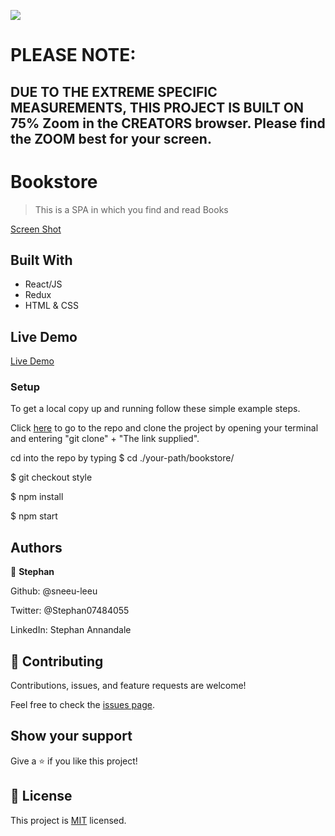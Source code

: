 ![](https://img.shields.io/badge/Microverse-blueviolet)

# PLEASE NOTE:
## DUE TO THE EXTREME SPECIFIC MEASUREMENTS, THIS PROJECT IS BUILT ON 75% Zoom in the CREATORS browser. Please find the ZOOM best for your screen.

# Bookstore

> This is a SPA in which you find and read Books

[Screen Shot](./img/grab.png)

## Built With

- React/JS
- Redux
- HTML & CSS

## Live Demo

[Live Demo](https://affectionate-knuth-6b03ed.netlify.app/books)

### Setup

To get a local copy up and running follow these simple example steps.

Click [here](https://github.com/sneeu-leeu/bookstore) to go to the repo and clone the project by opening your terminal and entering "git clone" + "The link supplied".

cd into the repo by typing
$ cd ./your-path/bookstore/

$ git checkout style

$ npm install

$ npm start

## Authors

👤 **Stephan**

Github: @sneeu-leeu

Twitter: @Stephan07484055

LinkedIn: Stephan Annandale

## 🤝 Contributing

Contributions, issues, and feature requests are welcome!

Feel free to check the [issues page](https://github.com/sneeu-leeu/To-Do-List/issues/4).

## Show your support

Give a ⭐️ if you like this project!

## 📝 License

This project is [MIT](https://opensource.org/licenses/MIT) licensed.